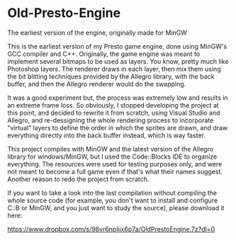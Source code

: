 # Old-Presto-Engine
The earliest version of the engine, originally made for MinGW

This is the earliest version of my Presto game engine, done using MinGW's GCC compiler and C++.
Originally, the game engine was meant to implement several bitmaps to be used as layers. You know,
pretty much like Photoshop layers. The renderer draws in each layer, then mix them using the bit blitting
techniques provided by the Allegro library, with the back buffer, and then the Allegro renderer would do
the swapping.

It was a good experiment but, the process was extremely low and results in an extreme frame loss. So
obviously, I stopped developing the project at this point, and decided to rewrite it from scratch,
using Visual Studio and Allegro, and re-dessigning the whole rendering process to incorporate
"virtual" layers to define the order in which the sprites are drawn, and draw everything directly
into the back buffer instead, which is way faster.

This project compiles with MinGW and the latest version of the Allegro library for
windows/MinGW, but I used the Code::Blocks IDE to organize everything. The resources
were used for testing purposes only, and were not meant to become a full game even if
that's what their names suggest. Another reason to redo the project from scratch.

If you want to take a look into the last compilation without compiling the whole source
code (for example, you don't want to install and configure C::B or MinGW, and you just
want to study the source), please download it here:

https://www.dropbox.com/s/98vr6nplijx6p7a/OldPrestoEngine.7z?dl=0
